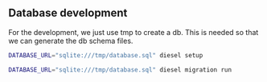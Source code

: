 ## Database development

For the development, we just use tmp to create a db.
This is needed so that we can generate the db schema files.

```bash
DATABASE_URL="sqlite:///tmp/database.sql" diesel setup
```

```bash
DATABASE_URL="sqlite:///tmp/database.sql" diesel migration run
```
